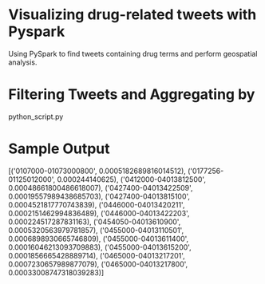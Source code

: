 # Visualizing drug-related tweets with Pyspark
Using PySpark to find tweets containing drug terms and perform geospatial analysis.

# Filtering Tweets and Aggregating by 

python_script.py

# Sample Output

[('0107000-01073000800', 0.0005182689816014512),
 ('0177256-01125012000', 0.000244140625),
 ('0412000-04013812500', 0.00048661800486618007),
 ('0427400-04013422509', 0.00019557989438685703),
 ('0427400-04013815100', 0.0004521817770743839),
 ('0446000-04013420211', 0.0002151462994836489),
 ('0446000-04013422203', 0.000224517287831163),
 ('0454050-04013610900', 0.0005320563979781857),
 ('0455000-04013110501', 0.0006898930665746809),
 ('0455000-04013611400', 0.00016046213093709883),
 ('0455000-04013615200', 0.0001856665428889714),
 ('0465000-04013217201', 0.0007230657989877079),
 ('0465000-04013217800', 0.00033008747318039283)]
